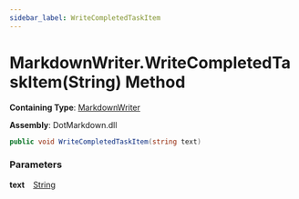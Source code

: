 ```yaml
---
sidebar_label: WriteCompletedTaskItem
---
```


# MarkdownWriter\.WriteCompletedTaskItem\(String\) Method

**Containing Type**: [MarkdownWriter](../index.md)

**Assembly**: DotMarkdown\.dll

```csharp
public void WriteCompletedTaskItem(string text)
```

### Parameters

**text** &ensp; [String](https://docs.microsoft.com/en-us/dotnet/api/system.string)